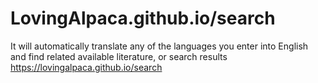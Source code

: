 # LovingAlpaca.github.io/search
It will automatically translate any of the languages you enter into English and find related available literature, or search results
https://lovingalpaca.github.io/search
